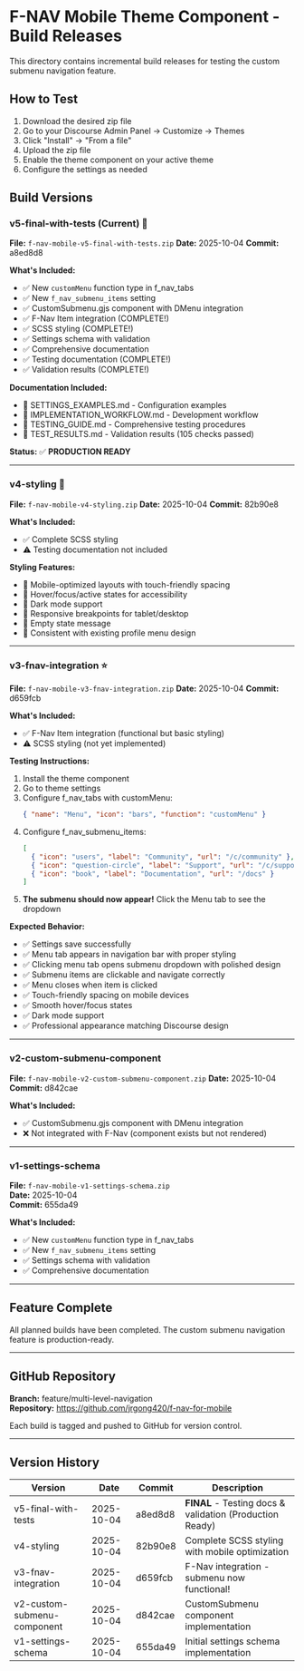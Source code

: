 # F-NAV Mobile Theme Component - Build Releases

This directory contains incremental build releases for testing the custom submenu navigation feature.

## How to Test

1. Download the desired zip file
2. Go to your Discourse Admin Panel → Customize → Themes
3. Click "Install" → "From a file"
4. Upload the zip file
5. Enable the theme component on your active theme
6. Configure the settings as needed

## Build Versions

### v5-final-with-tests (Current) 🎉
**File:** `f-nav-mobile-v5-final-with-tests.zip`
**Date:** 2025-10-04
**Commit:** a8ed8d8

**What's Included:**
- ✅ New `customMenu` function type in f_nav_tabs
- ✅ New `f_nav_submenu_items` setting
- ✅ CustomSubmenu.gjs component with DMenu integration
- ✅ F-Nav Item integration (COMPLETE!)
- ✅ SCSS styling (COMPLETE!)
- ✅ Settings schema with validation
- ✅ Comprehensive documentation
- ✅ Testing documentation (COMPLETE!)
- ✅ Validation results (COMPLETE!)

**Documentation Included:**
- 📄 SETTINGS_EXAMPLES.md - Configuration examples
- 📄 IMPLEMENTATION_WORKFLOW.md - Development workflow
- 📄 TESTING_GUIDE.md - Comprehensive testing procedures
- 📄 TEST_RESULTS.md - Validation results (105 checks passed)

**Status:** ✅ **PRODUCTION READY**

---

### v4-styling 🎨
**File:** `f-nav-mobile-v4-styling.zip`
**Date:** 2025-10-04
**Commit:** 82b90e8

**What's Included:**
- ✅ Complete SCSS styling
- ⚠️ Testing documentation not included

**Styling Features:**
- 🎨 Mobile-optimized layouts with touch-friendly spacing
- 🎨 Hover/focus/active states for accessibility
- 🎨 Dark mode support
- 🎨 Responsive breakpoints for tablet/desktop
- 🎨 Empty state message
- 🎨 Consistent with existing profile menu design

---

### v3-fnav-integration ⭐
**File:** `f-nav-mobile-v3-fnav-integration.zip`
**Date:** 2025-10-04
**Commit:** d659fcb

**What's Included:**
- ✅ F-Nav Item integration (functional but basic styling)
- ⚠️ SCSS styling (not yet implemented)

**Testing Instructions:**
1. Install the theme component
2. Go to theme settings
3. Configure f_nav_tabs with customMenu:
   ```json
   { "name": "Menu", "icon": "bars", "function": "customMenu" }
   ```
4. Configure f_nav_submenu_items:
   ```json
   [
     { "icon": "users", "label": "Community", "url": "/c/community" },
     { "icon": "question-circle", "label": "Support", "url": "/c/support" },
     { "icon": "book", "label": "Documentation", "url": "/docs" }
   ]
   ```
5. **The submenu should now appear!** Click the Menu tab to see the dropdown

**Expected Behavior:**
- ✅ Settings save successfully
- ✅ Menu tab appears in navigation bar with proper styling
- ✅ Clicking menu tab opens submenu dropdown with polished design
- ✅ Submenu items are clickable and navigate correctly
- ✅ Menu closes when item is clicked
- ✅ Touch-friendly spacing on mobile devices
- ✅ Smooth hover/focus states
- ✅ Dark mode support
- ✅ Professional appearance matching Discourse design

---

### v2-custom-submenu-component
**File:** `f-nav-mobile-v2-custom-submenu-component.zip`
**Date:** 2025-10-04
**Commit:** d842cae

**What's Included:**
- ✅ CustomSubmenu.gjs component with DMenu integration
- ❌ Not integrated with F-Nav (component exists but not rendered)

---

### v1-settings-schema
**File:** `f-nav-mobile-v1-settings-schema.zip`  
**Date:** 2025-10-04  
**Commit:** 655da49

**What's Included:**
- ✅ New `customMenu` function type in f_nav_tabs
- ✅ New `f_nav_submenu_items` setting
- ✅ Settings schema with validation
- ✅ Comprehensive documentation

---

## Feature Complete

All planned builds have been completed. The custom submenu navigation feature is production-ready.

---

## GitHub Repository

**Branch:** feature/multi-level-navigation  
**Repository:** https://github.com/jrgong420/f-nav-for-mobile

Each build is tagged and pushed to GitHub for version control.

---

## Version History

| Version | Date | Commit | Description |
|---------|------|--------|-------------|
| v5-final-with-tests | 2025-10-04 | a8ed8d8 | **FINAL** - Testing docs & validation (Production Ready) |
| v4-styling | 2025-10-04 | 82b90e8 | Complete SCSS styling with mobile optimization |
| v3-fnav-integration | 2025-10-04 | d659fcb | F-Nav integration - submenu now functional! |
| v2-custom-submenu-component | 2025-10-04 | d842cae | CustomSubmenu component implementation |
| v1-settings-schema | 2025-10-04 | 655da49 | Initial settings schema implementation |

